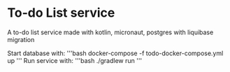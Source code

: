 # To-do List service
A to-do list service made with kotlin, micronaut, postgres with liquibase migration

Start database with:
'''bash
docker-compose -f todo-docker-compose.yml up
'''
Run service with:
'''bash
./gradlew run
'''
